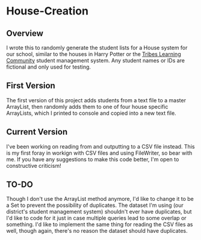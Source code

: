 # House-Creation

## Overview
I wrote this to randomly generate the student lists for a House system for our school, similar to the houses in Harry Potter or the [Tribes Learning Community](https://tribes.com/) student management system. Any student names or IDs are fictional and only used for testing.

## First Version
The first version of this project adds students from a text file to a master ArrayList, then randomly adds them to one of four house specific ArrayLists, which I printed to console and copied into a new text file.

## Current Version
I've been working on reading from and outputting to a CSV file instead. This is my first foray in workign with CSV files and using FileWriter, so bear with me. If you have any suggestions to make this code better, I'm open to constructive criticism!

## TO-DO
Though I don't use the ArrayList method anymore, I'd like to change it to be a Set to prevent the possibility of duplicates. The dataset I'm using (our district's student management system) shouldn't ever have duplicates, but I'd like to code for it just in case multiple queries lead to some overlap or something. I'd like to implement the same thing for reading the CSV files as well, though again, there's no reason the dataset should have duplicates.
